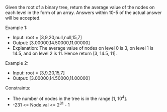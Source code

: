 Given the root of a binary tree, return the average value of the nodes on each level in the form of an array. Answers within 10-5 of the actual answer will be accepted.

Example 1:


- Input: root = [3,9,20,null,null,15,7]
- Output: [3.00000,14.50000,11.00000]
- Explanation: The average value of nodes on level 0 is 3, on level 1 is 14.5, and on level 2 is 11.
Hence return [3, 14.5, 11].

Example 2:


- Input: root = [3,9,20,15,7]
- Output: [3.00000,14.50000,11.00000]

Constraints:
- The number of nodes in the tree is in the range [1, 10<sup>4</sup>].
- -231 <= Node.val <= 2<sup>31</sup> - 1
